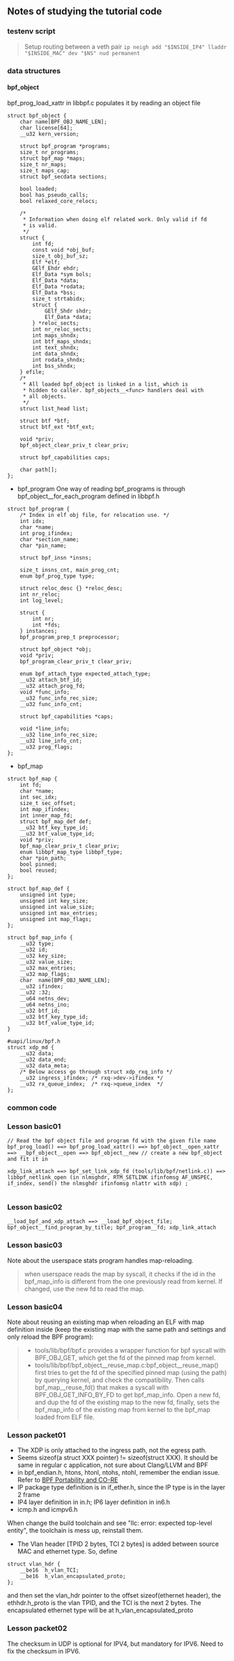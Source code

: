 ## Notes of studying the tutorial code


### testenv script

> Setup routing between a veth pair
`ip neigh add "$INSIDE_IP4" lladdr "$INSIDE_MAC" dev "$NS" nud permanent`

### data structures
#### bpf_object
bpf_prog_load_xattr in libbpf.c populates it by reading an object file
```
struct bpf_object {
	char name[BPF_OBJ_NAME_LEN];
	char license[64];
	__u32 kern_version;

	struct bpf_program *programs;
	size_t nr_programs;
	struct bpf_map *maps;
	size_t nr_maps;
	size_t maps_cap;
	struct bpf_secdata sections;

	bool loaded;
	bool has_pseudo_calls;
	bool relaxed_core_relocs;

	/*
	 * Information when doing elf related work. Only valid if fd
	 * is valid.
	 */
	struct {
		int fd;
		const void *obj_buf;
		size_t obj_buf_sz;
		Elf *elf;
		GElf_Ehdr ehdr;
		Elf_Data *sym bols;
		Elf_Data *data;
		Elf_Data *rodata;
		Elf_Data *bss;
		size_t strtabidx;
		struct {
			GElf_Shdr shdr;
			Elf_Data *data;
		} *reloc_sects;
		int nr_reloc_sects;
		int maps_shndx;
		int btf_maps_shndx;
		int text_shndx;
		int data_shndx;
		int rodata_shndx;
		int bss_shndx;
	} efile;
	/*
	 * All loaded bpf_object is linked in a list, which is
	 * hidden to caller. bpf_objects__<func> handlers deal with
	 * all objects.
	 */
	struct list_head list;

	struct btf *btf;
	struct btf_ext *btf_ext;

	void *priv;
	bpf_object_clear_priv_t clear_priv;

	struct bpf_capabilities caps;

	char path[];
};
```
- bpf_program
One way of reading bpf_programs is through bpf_object__for_each_program defined in libbpf.h
```
struct bpf_program {
	/* Index in elf obj file, for relocation use. */
	int idx;
	char *name;
	int prog_ifindex;
	char *section_name;
	char *pin_name;

	struct bpf_insn *insns;

	size_t insns_cnt, main_prog_cnt;
	enum bpf_prog_type type;

	struct reloc_desc {} *reloc_desc;
	int nr_reloc;
	int log_level;

	struct {
		int nr;
		int *fds;
	} instances;
	bpf_program_prep_t preprocessor;

	struct bpf_object *obj;
	void *priv;
	bpf_program_clear_priv_t clear_priv;

	enum bpf_attach_type expected_attach_type;
	__u32 attach_btf_id;
	__u32 attach_prog_fd;
	void *func_info;
	__u32 func_info_rec_size;
	__u32 func_info_cnt;

	struct bpf_capabilities *caps;

	void *line_info;
	__u32 line_info_rec_size;
	__u32 line_info_cnt;
	__u32 prog_flags;
};
```
- bpf_map
```
struct bpf_map {
	int fd;
	char *name;
	int sec_idx;
	size_t sec_offset;
	int map_ifindex;
	int inner_map_fd;
	struct bpf_map_def def;
	__u32 btf_key_type_id;
	__u32 btf_value_type_id;
	void *priv;
	bpf_map_clear_priv_t clear_priv;
	enum libbpf_map_type libbpf_type;
	char *pin_path;
	bool pinned;
	bool reused;
};

struct bpf_map_def {
	unsigned int type;
	unsigned int key_size;
	unsigned int value_size;
	unsigned int max_entries;
	unsigned int map_flags;
};

struct bpf_map_info {
	__u32 type;
	__u32 id;
	__u32 key_size;
	__u32 value_size;
	__u32 max_entries;
	__u32 map_flags;
	char  name[BPF_OBJ_NAME_LEN];
	__u32 ifindex;
	__u32 :32;
	__u64 netns_dev;
	__u64 netns_ino;
	__u32 btf_id;
	__u32 btf_key_type_id;
	__u32 btf_value_type_id;
}

#uapi/linux/bpf.h
struct xdp_md {
	__u32 data;
	__u32 data_end;
	__u32 data_meta;
	/* Below access go through struct xdp_rxq_info */
	__u32 ingress_ifindex; /* rxq->dev->ifindex */
	__u32 rx_queue_index;  /* rxq->queue_index  */
};
```
### common code


### Lesson basic01
```
// Read the bpf object file and program fd with the given file name
bpf_prog_load() ==> bpf_prog_load_xattr() ==> bpf_object__open_xattr ==> __bpf_object__open ==> bpf_object__new // create a new bpf_object and fit it in

xdp_link_attach ==> bpf_set_link_xdp_fd (tools/lib/bpf/netlink.c)) ==> libbpf_netlink_open (in nlmsghdr, RTM_SETLINK ifinfomsg AF_UNSPEC, if_index, send() the nlmsghdr ifinfomsg nlattr with xdp) ;


```

### Lesson basic02

```
__load_bpf_and_xdp_attach ==> __load_bpf_object_file; bpf_object__find_program_by_title; bpf_program__fd; xdp_link_attach

```
### Lesson basic03
Note about the userspace stats program handles map-reloading.
> when userspace reads the map by syscall, it checks if the id in the bpf_map_info is different from the one previously read from kernel. If changed, use the new fd to read the map.

### Lesson basic04
Note about reusing an existing map when reloading an ELF with map definition inside (keep the existing map with the same path and settings and only reload the BPF program):
> * tools/lib/bpf/bpf.c provides a wrapper function for bpf syscall with BPF_OBJ_GET, which get the fd of the pinned map from kernel.
> * tools/lib/bpf/bpf_object__reuse_map.c:bpf_object__reuse_map() first tries to get the fd of the specified pinned map (using the path) by querying kernel, and check the compatibility. Then calls bpf_map__reuse_fd() that makes a syscall with BPF_OBJ_GET_INFO_BY_FD to get bpf_map_info. Open a new fd, and dup the fd of the existing map to the new fd, finally, sets the bpf_map_info of the existing map from kernel to the bpf_map loaded from ELF file.


### Lesson packet01

* The XDP is only attached to the ingress path, not the egress path.
* Seems sizeof(a struct XXX pointer) != sizeof(struct XXX). It should be same in regular c application, not sure about Clang/LLVM and BPF
* in bpf_endian.h, htons, htonl, ntohs, ntohl, remember the endian issue. Refer to [BPF Portability and CO-RE](https://facebookmicrosites.github.io/bpf/blog/2020/02/19/bpf-portability-and-co-re.html)
* IP package type definition is in if_ether.h, since the IP type is in the layer 2 frame
* IP4 layer definition in in.h; IP6 layer definition in in6.h
* icmp.h and icmpv6.h

When change the build toolchain and see "llc: error: expected top-level entity", the toolchain is mess up, reinstall them.
* The Vlan header [TPID 2 bytes, TCI 2 bytes] is added between source MAC and ethernet type. So, define
```
struct vlan_hdr {
	__be16	h_vlan_TCI;
	__be16	h_vlan_encapsulated_proto;
};
```
and then set the vlan_hdr pointer to the offset sizeof(ethernet header), the ethhdr.h_proto is the vlan TPID, and the TCI is the next 2 bytes. The encapsulated ethernet type will be at h_vlan_encapsulated_proto

### Lesson packet02
The checksum in UDP is optional for IPV4, but mandatory for IPV6. Need to fix the checksum in IPV6.
